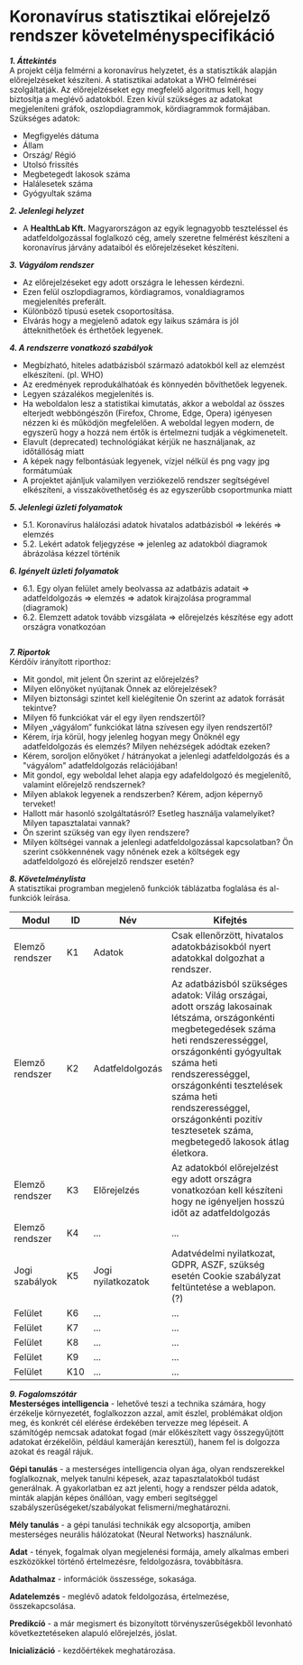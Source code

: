 # Koronavírus statisztikai előrejelző rendszer követelményspecifikáció

***1. Áttekintés***<br>
A projekt célja felmérni a koronavírus helyzetet, és a statisztikák alapján előrejelzéseket készíteni. A statisztikai adatokat a WHO felmérései szolgáltatják. Az előrejelzéseket egy megfelelő algoritmus kell, hogy biztosítja a meglévő adatokból. Ezen kívül szükséges az adatokat megjeleníteni gráfok, oszlopdiagrammok, kördiagrammok formájában. 
Szükséges adatok: 
- Megfigyelés dátuma
- Állam
- Ország/ Régió
- Utolsó frissítés
- Megbetegedt lakosok száma
- Halálesetek száma
- Gyógyultak száma


***2. Jelenlegi helyzet***<br>
- A **HealthLab Kft.** Magyarországon az egyik legnagyobb teszteléssel és adatfeldolgozással foglalkozó cég, amely szeretne felmérést készíteni a koronavírus járvány adataiból és előrejelzéseket készíteni.


***3. Vágyálom rendszer***<br>
- Az előrejelzéseket egy adott országra le lehessen kérdezni.
- Ezen felül oszlopdiagramos, kördiagramos, vonaldiagramos megjelenítés preferált.
- Különböző típusú esetek csoportosítása.
- Elvárás hogy a megjelenő adatok egy laikus számára is jól átteknithetőek és érthetőek legyenek.

***4. A rendszerre vonatkozó szabályok***<br>
- Megbízható, hiteles adatbázisból származó adatokból kell az elemzést elkészíteni. (pl. WHO)
- Az eredmények reprodukálhatóak és könnyedén bővíthetőek legyenek.
- Legyen százalékos megjelenítés is.
- Ha weboldalon lesz a statistikai kimutatás, akkor a weboldal az összes elterjedt webböngészőn (Firefox, Chrome, Edge, Opera) igényesen nézzen ki és működjön megfelelően. A weboldal legyen modern, de egyszerű hogy a hozzá nem értők is értelmezni tudják a végkimenetelt.
- Elavult (deprecated) technológiákat kérjük ne használjanak, az időtállóság miatt
- A képek nagy felbontásúak legyenek, vízjel nélkül és png vagy jpg formátumúak
- A projektet ajánljuk valamilyen verziókezelő rendszer segítségével elkészíteni, a visszakövethetőség és az egyszerűbb csoportmunka miatt

***5. Jelenlegi üzleti folyamatok***<br>
- 5.1. Koronavírus halálozási adatok hivatalos adatbázisból  =>  lekérés => elemzés 
- 5.2. Lekért adatok feljegyzése =>  jelenleg az adatokból diagramok ábrázolása kézzel történik

***6. Igényelt üzleti folyamatok***<br>
- 6.1. Egy olyan felület amely beolvassa az adatbázis adatait => adatfeldolgozás => elemzés => adatok kirajzolása programmal (diagramok)
- 6.2. Elemzett adatok tovább vizsgálata => előrejelzés készítése egy adott országra vonatkozóan

<img src="" data-canonical-src=""/>

***7. Riportok***<br>
Kérdőív irányított riporthoz:

- Mit gondol, mit jelent Ön szerint az előrejelzés?
- Milyen előnyöket nyújtanak Önnek az előrejelzések?
- Milyen biztonsági szintet kell kielégítenie Ön szerint az adatok forrását tekintve?
- Milyen fő funkciókat vár el egy ilyen rendszertől?
- Milyen „vágyálom” funkciókat látna szívesen egy ilyen rendszertől?
- Kérem, írja körül, hogy jelenleg hogyan megy Önöknél egy adatfeldolgozás és elemzés? Milyen nehézségek adódtak ezeken?
- Kérem, soroljon előnyöket / hátrányokat a jelenlegi adatfeldolgozás  és a "vágyálom" adatfeldolgozás relációjában!
- Mit gondol, egy weboldal lehet alapja egy adafeldolgozó és megjelenítő, valamint előrejelző rendszernek?
- Milyen ablakok legyenek a rendszerben? Kérem, adjon képernyő terveket!
- Hallott már hasonló szolgáltatásról? Esetleg használja valamelyiket? Milyen tapasztalatai vannak?
- Ön szerint szükség van egy ilyen rendszere?
- Milyen költségei vannak a jelenlegi adatfeldolgozással kapcsolatban? Ön szerint csökkennének vagy nőnének ezek
a költségek egy adatfeldolgozó és előrejelző rendszer esetén?

***8. Követelménylista***<br>
A statisztikai programban megjelenő funkciók táblázatba foglalása és al-funkciók leírása.

|   Modul   | ID |         Név         | Kifejtés |
|-----------|----|---------------------|----------|
|Elemző rendszer         | K1 | Adatok | Csak ellenőrzött, hivatalos adatokbázisokból nyert adatokkal dolgozhat a rendszer. |
|Elemző rendszer         | K2 | Adatfeldolgozás | Az adatbázisból szükséges adatok: Világ országai, adott ország lakosainak létszáma,  országonkénti megbetegedések száma heti rendszerességgel, országonkénti gyógyultak száma heti rendszerességgel, országonkénti tesztelések száma heti rendszerességgel, országonkénti pozitív tesztesetek száma, megbetegedő lakosok átlag életkora. |
|Elemző rendszer         | K3 | Előrejelzés | Az adatokból előrejelzést egy adott országra vonatkozóan kell készíteni hogy ne igényeljen hosszú időt az adatfeldolgozás |
|Elemző rendszer         | K4 |  ... |...|
|Jogi szabályok| K5 |Jogi nyilatkozatok   |Adatvédelmi nyilatkozat, GDPR, ASZF, szükség esetén Cookie szabályzat feltüntetése a weblapon. (?) |
|Felület       | K6 | ... |...|
|Felület       | K7 |...  |...|
|Felület       | K8 |...   |...|
|Felület       | K9 |...|...|
|Felület       | K10 |... |...|

***9. Fogalomszótár***<br>
**Mesterséges intelligencia** - lehetővé teszi a technika számára, hogy érzékelje környezetét, foglalkozzon azzal, amit észlel, problémákat oldjon meg, és konkrét cél elérése érdekében tervezze meg lépéseit. A számítógép nemcsak adatokat fogad (már előkészített vagy összegyűjtött adatokat érzékelőin, például kameráján keresztül), hanem fel is dolgozza azokat és reagál rájuk.

**Gépi tanulás** - a mesterséges intelligencia olyan ága, olyan rendszerekkel foglalkoznak, melyek tanulni képesek, azaz tapasztalatokból tudást generálnak. A gyakorlatban ez azt jelenti, hogy a rendszer példa adatok, minták alapján képes önállóan, vagy emberi segítséggel szabályszerűségeket/szabályokat felismerni/meghatározni.

**Mély tanulás** - a gépi tanulási technikák egy alcsoportja, amiben mesterséges neurális hálózatokat (Neural Networks) használunk.

**Adat** - tények, fogalmak olyan megjelenési formája, amely alkalmas emberi eszközökkel történő értelmezésre, feldolgozásra, továbbításra. 

**Adathalmaz** - információk összessége, sokasága. 

**Adatelemzés** - meglévő adatok feldolgozása, értelmezése, összekapcsolása.

**Predikcíó** - a már megismert és bizonyított törvényszerűségekből levonható következtetéseken alapuló előrejelzés, jóslat.

**Inicializáció** - kezdőértékek meghatározása.